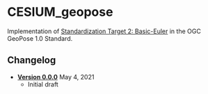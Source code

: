 # CESIUM_geopose

Implementation of [Standardization Target 2: Basic-Euler](https://github.com/opengeospatial/GeoPose/blob/main/standard/standard/standard/clause_7_normative_text.adoc#standardization-target-2-basic-euler) in the OGC GeoPose 1.0 Standard.

## Changelog

* [**Version 0.0.0**](0.0.0) May 4, 2021
  * Initial draft